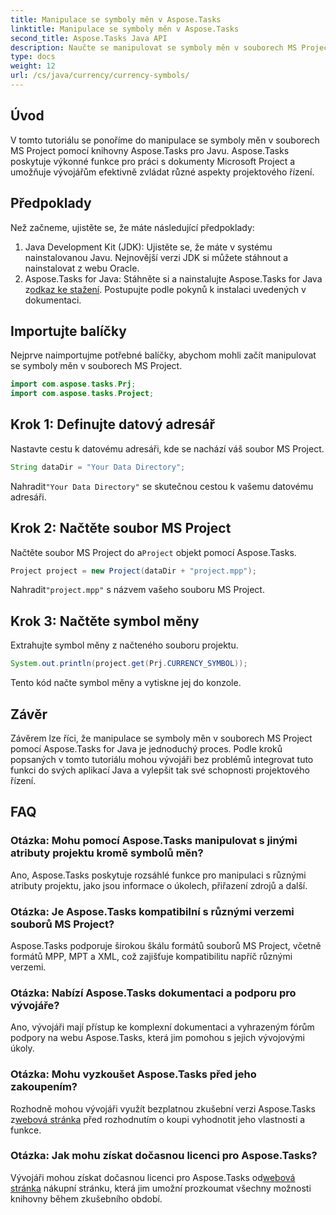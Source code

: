 ```yaml
---
title: Manipulace se symboly měn v Aspose.Tasks
linktitle: Manipulace se symboly měn v Aspose.Tasks
second_title: Aspose.Tasks Java API
description: Naučte se manipulovat se symboly měn v souborech MS Project pomocí Aspose.Tasks for Java. Snadné kroky pro efektivní řízení projektů.
type: docs
weight: 12
url: /cs/java/currency/currency-symbols/
---
```

## Úvod
V tomto tutoriálu se ponoříme do manipulace se symboly měn v souborech MS Project pomocí knihovny Aspose.Tasks pro Javu. Aspose.Tasks poskytuje výkonné funkce pro práci s dokumenty Microsoft Project a umožňuje vývojářům efektivně zvládat různé aspekty projektového řízení.
## Předpoklady
Než začneme, ujistěte se, že máte následující předpoklady:
1. Java Development Kit (JDK): Ujistěte se, že máte v systému nainstalovanou Javu. Nejnovější verzi JDK si můžete stáhnout a nainstalovat z webu Oracle.
2.  Aspose.Tasks for Java: Stáhněte si a nainstalujte Aspose.Tasks for Java z[odkaz ke stažení](https://releases.aspose.com/tasks/java/). Postupujte podle pokynů k instalaci uvedených v dokumentaci.

## Importujte balíčky
Nejprve naimportujme potřebné balíčky, abychom mohli začít manipulovat se symboly měn v souborech MS Project.
```java
import com.aspose.tasks.Prj;
import com.aspose.tasks.Project;
```

## Krok 1: Definujte datový adresář
Nastavte cestu k datovému adresáři, kde se nachází váš soubor MS Project.
```java
String dataDir = "Your Data Directory";
```
 Nahradit`"Your Data Directory"` se skutečnou cestou k vašemu datovému adresáři.
## Krok 2: Načtěte soubor MS Project
 Načtěte soubor MS Project do a`Project` objekt pomocí Aspose.Tasks.
```java
Project project = new Project(dataDir + "project.mpp");
```
 Nahradit`"project.mpp"` s názvem vašeho souboru MS Project.
## Krok 3: Načtěte symbol měny
Extrahujte symbol měny z načteného souboru projektu.
```java
System.out.println(project.get(Prj.CURRENCY_SYMBOL));
```
Tento kód načte symbol měny a vytiskne jej do konzole.

## Závěr
Závěrem lze říci, že manipulace se symboly měn v souborech MS Project pomocí Aspose.Tasks for Java je jednoduchý proces. Podle kroků popsaných v tomto tutoriálu mohou vývojáři bez problémů integrovat tuto funkci do svých aplikací Java a vylepšit tak své schopnosti projektového řízení.
## FAQ
### Otázka: Mohu pomocí Aspose.Tasks manipulovat s jinými atributy projektu kromě symbolů měn?
Ano, Aspose.Tasks poskytuje rozsáhlé funkce pro manipulaci s různými atributy projektu, jako jsou informace o úkolech, přiřazení zdrojů a další.
### Otázka: Je Aspose.Tasks kompatibilní s různými verzemi souborů MS Project?
Aspose.Tasks podporuje širokou škálu formátů souborů MS Project, včetně formátů MPP, MPT a XML, což zajišťuje kompatibilitu napříč různými verzemi.
### Otázka: Nabízí Aspose.Tasks dokumentaci a podporu pro vývojáře?
Ano, vývojáři mají přístup ke komplexní dokumentaci a vyhrazeným fórům podpory na webu Aspose.Tasks, která jim pomohou s jejich vývojovými úkoly.
### Otázka: Mohu vyzkoušet Aspose.Tasks před jeho zakoupením?
 Rozhodně mohou vývojáři využít bezplatnou zkušební verzi Aspose.Tasks z[webová stránka](https://purchase.aspose.com/buy) před rozhodnutím o koupi vyhodnotit jeho vlastnosti a funkce.
### Otázka: Jak mohu získat dočasnou licenci pro Aspose.Tasks?
 Vývojáři mohou získat dočasnou licenci pro Aspose.Tasks od[webová stránka](https://purchase.aspose.com/temporary-license/) nákupní stránku, která jim umožní prozkoumat všechny možnosti knihovny během zkušebního období.